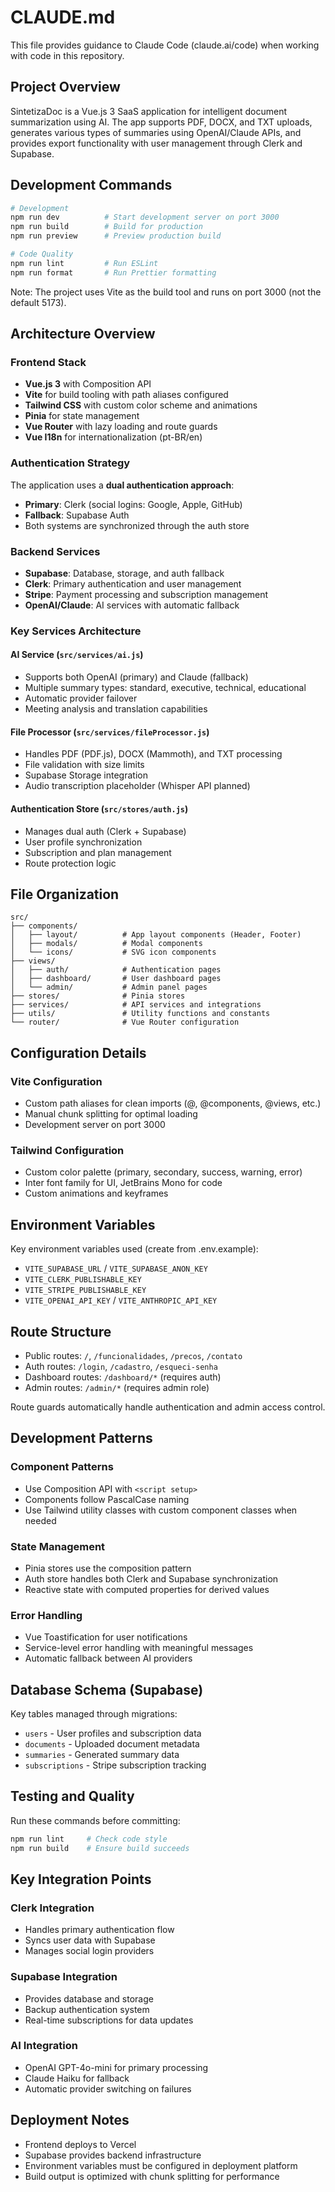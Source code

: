 # CLAUDE.md

This file provides guidance to Claude Code (claude.ai/code) when working with code in this repository.

## Project Overview

SintetizaDoc is a Vue.js 3 SaaS application for intelligent document summarization using AI. The app supports PDF, DOCX, and TXT uploads, generates various types of summaries using OpenAI/Claude APIs, and provides export functionality with user management through Clerk and Supabase.

## Development Commands

```bash
# Development
npm run dev          # Start development server on port 3000
npm run build        # Build for production
npm run preview      # Preview production build

# Code Quality
npm run lint         # Run ESLint
npm run format       # Run Prettier formatting
```

Note: The project uses Vite as the build tool and runs on port 3000 (not the default 5173).

## Architecture Overview

### Frontend Stack
- **Vue.js 3** with Composition API
- **Vite** for build tooling with path aliases configured
- **Tailwind CSS** with custom color scheme and animations
- **Pinia** for state management
- **Vue Router** with lazy loading and route guards
- **Vue I18n** for internationalization (pt-BR/en)

### Authentication Strategy
The application uses a **dual authentication approach**:
- **Primary**: Clerk (social logins: Google, Apple, GitHub)
- **Fallback**: Supabase Auth
- Both systems are synchronized through the auth store

### Backend Services
- **Supabase**: Database, storage, and auth fallback
- **Clerk**: Primary authentication and user management
- **Stripe**: Payment processing and subscription management
- **OpenAI/Claude**: AI services with automatic fallback

### Key Services Architecture

#### AI Service (`src/services/ai.js`)
- Supports both OpenAI (primary) and Claude (fallback)
- Multiple summary types: standard, executive, technical, educational
- Automatic provider failover
- Meeting analysis and translation capabilities

#### File Processor (`src/services/fileProcessor.js`)
- Handles PDF (PDF.js), DOCX (Mammoth), and TXT processing
- File validation with size limits
- Supabase Storage integration
- Audio transcription placeholder (Whisper API planned)

#### Authentication Store (`src/stores/auth.js`)
- Manages dual auth (Clerk + Supabase)
- User profile synchronization
- Subscription and plan management
- Route protection logic

## File Organization

```
src/
├── components/
│   ├── layout/          # App layout components (Header, Footer)
│   ├── modals/          # Modal components
│   └── icons/           # SVG icon components
├── views/
│   ├── auth/            # Authentication pages
│   ├── dashboard/       # User dashboard pages
│   └── admin/           # Admin panel pages
├── stores/              # Pinia stores
├── services/            # API services and integrations
├── utils/               # Utility functions and constants
└── router/              # Vue Router configuration
```

## Configuration Details

### Vite Configuration
- Custom path aliases for clean imports (@, @components, @views, etc.)
- Manual chunk splitting for optimal loading
- Development server on port 3000

### Tailwind Configuration
- Custom color palette (primary, secondary, success, warning, error)
- Inter font family for UI, JetBrains Mono for code
- Custom animations and keyframes

## Environment Variables

Key environment variables used (create from .env.example):
- `VITE_SUPABASE_URL` / `VITE_SUPABASE_ANON_KEY`
- `VITE_CLERK_PUBLISHABLE_KEY`
- `VITE_STRIPE_PUBLISHABLE_KEY`
- `VITE_OPENAI_API_KEY` / `VITE_ANTHROPIC_API_KEY`

## Route Structure

- Public routes: `/`, `/funcionalidades`, `/precos`, `/contato`
- Auth routes: `/login`, `/cadastro`, `/esqueci-senha`
- Dashboard routes: `/dashboard/*` (requires auth)
- Admin routes: `/admin/*` (requires admin role)

Route guards automatically handle authentication and admin access control.

## Development Patterns

### Component Patterns
- Use Composition API with `<script setup>`
- Components follow PascalCase naming
- Use Tailwind utility classes with custom component classes when needed

### State Management
- Pinia stores use the composition pattern
- Auth store handles both Clerk and Supabase synchronization
- Reactive state with computed properties for derived values

### Error Handling
- Vue Toastification for user notifications
- Service-level error handling with meaningful messages
- Automatic fallback between AI providers

## Database Schema (Supabase)

Key tables managed through migrations:
- `users` - User profiles and subscription data
- `documents` - Uploaded document metadata
- `summaries` - Generated summary data
- `subscriptions` - Stripe subscription tracking

## Testing and Quality

Run these commands before committing:
```bash
npm run lint     # Check code style
npm run build    # Ensure build succeeds
```

## Key Integration Points

### Clerk Integration
- Handles primary authentication flow
- Syncs user data with Supabase
- Manages social login providers

### Supabase Integration
- Provides database and storage
- Backup authentication system
- Real-time subscriptions for data updates

### AI Integration
- OpenAI GPT-4o-mini for primary processing
- Claude Haiku for fallback
- Automatic provider switching on failures

## Deployment Notes

- Frontend deploys to Vercel
- Supabase provides backend infrastructure
- Environment variables must be configured in deployment platform
- Build output is optimized with chunk splitting for performance